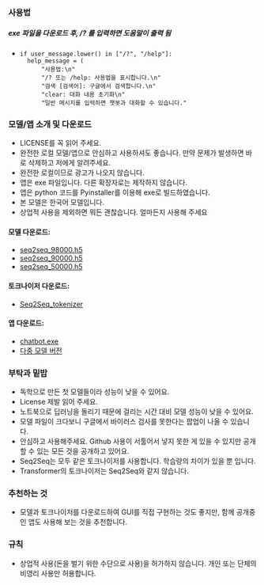 ### 사용법
##### exe 파일을 다운로드 후, /? 를 입력하면 도움말이 출력 됨
+     if user_message.lower() in ["/?", "/help"]:
        help_message = (
            "사용법:\n"
            "/? 또는 /help: 사용법을 표시합니다.\n"
            "검색 [검색어]: 구글에서 검색합니다.\n"
            "clear: 대화 내용 초기화\n"
            "일반 메시지를 입력하면 챗봇과 대화할 수 있습니다."
### 모델/앱 소개 및 다운로드                                                                                
+ LICENSE를 꼭 읽어 주세요.                                                                                                                                                                                                 
+ 완전한 로컬 모델/앱으로 안심하고 사용하셔도 좋습니다. 만약 문제가 발생하면 바로 삭제하고 저에게 알려주세요.
+ 완전한 로컬이므로 광고가 나오지 않습니다.
+ 앱은 exe 파일입니다. 다른 확장자로는 제작하지 않습니다.
+ 앱은 python 코드를 Pyinstaller를 이용해 exe로 빌드하였습니다.
+ 본 모델은 한국어 모델입니다.
+ 상업적 사용을 제외하면 뭐든 괜찮습니다. 얼마든지 사용해 주세요

#### 모델 다운로드:                                                                                                   
+ [seq2seq_98000.h5](https://drive.google.com/file/d/13jwVJKOXsGiRwoMHI9dASlYEUsulsxs_/view?usp=drive_link)       
+ [seq2seq_90000.h5](https://drive.google.com/file/d/1eCgpFWnyJSX-JgShrnCTm4-LDit_cB0T/view?usp=drive_link)       
+ [seq2seq_50000.h5](https://drive.google.com/file/d/19tm0EH82sRCQQUbho6bLicw80kc1TI0s/view?usp=drive_link)
  
#### 토크나이저 다운로드:                                                                                        
+ [Seq2Seq_tokenizer](https://drive.google.com/file/d/1n5vWALf3qYSynzdLu5RtAgZEj9RnaCB8/view?usp=drive_link)  

#### 앱 다운로드:                                                                                              
+ [chatbot.exe](https://drive.google.com/file/d/1fGI930DgbXsUdHknrO-PXlEwHshUvIq8/view?usp=drive_link)
+ [다중 모델 버전](https://drive.google.com/file/d/1uVcMQKv21mrbtREOqQ7ELD-2Yh-gxdSk/view?usp=drive_link)

### 부탁과 밑밥

+ 독학으로 만든 첫 모델들이라 성능이 낮을 수 있어요.
+ License 제발 읽어 주세요.
+ 노트북으로 딥러닝을 돌리기 때문에 걸리는 시간 대비 모델 성능이 낮을 수 있어요.
+ 모델 파일이 크다보니 구글에서 바이러스 검사를 못한다는 팝업이 나올 수 있습니다.
+ 안심하고 사용해주세요. Github 사용이 서툴어서 넣지 못한 게 있을 수 있지만 공개할 수 있는 모든 것을 공개하고 있어요.
+ Seq2Seq는 모두 같은 토크나이저를 사용합니다. 학습량의 차이가 있을 뿐 입니다.
+ Transformer의 토크나이저는 Seq2Seq와 같지 않습니다.

### 추천하는 것

+ 모델과 토크나이저를 다운로드하여 GUI를 직접 구현하는 것도 좋지만, 함께 공개중인 앱도 사용해 보는 것을 추천합니다.

### 규칙

+ 상업적 사용(돈을 벌기 위한 수단으로 사용)을 허가하지 않습니다. 개인 또는 단체의 비영리 사용만 허용합니다.

